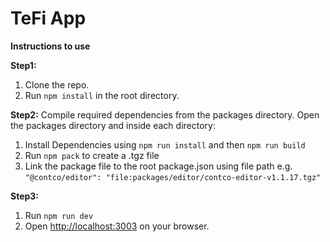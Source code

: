 
# TeFi App

  

**Instructions to use**

**Step1:**
  

 1. Clone the repo.
 2. Run `npm install` in the root directory.

**Step2:**
   Compile required dependencies from the packages directory.
   Open the  packages directory and inside each directory:
   

 1. Install Dependencies using `npm run install` and then `npm run build`
 2. Run `npm pack` to create a .tgz file
 3. Link the package file to the root package.json using file path e.g. `"@contco/editor": "file:packages/editor/contco-editor-v1.1.17.tgz"`

**Step3:**

 1. Run `npm run dev`
 2. Open [http://localhost:3003](http://localhost:3003) on your browser.